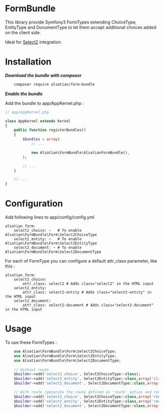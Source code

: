 # FormBundle

This library provide Symfony3 FormTypes extending ChoiceType, EntityType and DocumentType to let them accept additional choices added on the client side.

Ideal for [Select2](https://select2.github.io/) integration.

Installation
============

***Download the bundle with composer***

``` bash
    composer require alsatian/form-bundle
```

***Enable the bundle***

Add the bundle to app/AppKernel.php :

``` php
// app/AppKernel.php

class AppKernel extends Kernel
{
    public function registerBundles()
    {
        $bundles = array(
            // ...

            new Alsatian\FormBundle\AlsatianFormBundle(),
        );

        // ...
    }

    // ...
}
```

Configuration
=============

Add following lines to app/config/config.yml

```
alsatian_form:
    select2_choice: ~   # To enable Alsatian\FormBundle\Form\Select2ChoiceType
    select2_entity: ~   # To enable Alsatian\FormBundle\Form\Select2EntityType
    select2_document: ~ # To enable Alsatian\FormBundle\Form\Select2DocumentType
```    

For each of FormType you can configure a default attr_class parameter, like this :

```
alsatian_form:
    select2_choice:
        attr_class: select2 # Adds class="select2" in the HTML input
    select2_entity:
        attr_class: select2-entity # Adds class="select2-entity" in the HTML input
    select2_document:
        attr_class: select2-document # Adds class="select2-document" in the HTML input
```    

Usage
=====

To use these FormTypes :

``` php
    use Alsatian\FormBundle\Form\Select2ChoiceType;
    use Alsatian\FormBundle\Form\Select2EntityType;
    use Alsatian\FormBundle\Form\Select2DocumentType;
    
    // Without route
    $builder->add('select2_choice', Select2ChoiceType::class);
    $builder->add('select2_entity', Select2EntityType::class,array('class'=>'AppBundle:Article','choice_label'=>'name'));
    $builder->add('select2_document', Select2DocumentType::class,array('class'=>'AppBundle:Article','choice_label'=>'name'));

    // With route (generate the route defined as 'route' option and renders it as 'data-ajax-url' html attribute)
    $builder->add('select2_choice', Select2ChoiceType::class,array('route'=>'ajax_choices'));
    $builder->add('select2_entity', Select2EntityType::class,array('route'=>'ajax_entities','class'=>'AppBundle:Article','choice_label'=>'name'));
    $builder->add('select2_document', Select2DocumentType::class,array('route'=>'ajax_documents','class'=>'AppBundle:Article','choice_label'=>'name'));
```
